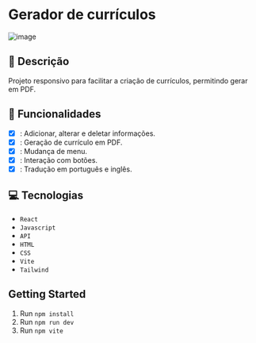 # Gerador de currículos
![image](https://github.com/user-attachments/assets/39ff14cc-4d25-4c44-bd9f-3d0da418d66f)

## 📑 Descrição
Projeto responsivo para facilitar a criação de currículos, permitindo gerar em PDF.

## 🎯 Funcionalidades
- [X] : Adicionar, alterar e deletar informações.
- [X] : Geração de currículo em PDF.
- [X] : Mudança de menu.
- [X] : Interação com botões.
- [X] : Tradução em português e inglês. 

## 💻 Tecnologias
- `React`
- `Javascript`
- `API`
- `HTML`
- `CSS`
- `Vite`
- `Tailwind`

## Getting Started

1. Run `npm install`
2. Run `npm run dev`
2. Run `npm vite`
